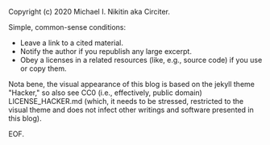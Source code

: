 Copyright (c) 2020 Michael I. Nikitin aka Circiter.

Simple, common-sense conditions:
- Leave a link to a cited material.
- Notify the author if you republish any large excerpt.
- Obey a licenses in a related resources (like, e.g., source code) if you use or copy them.

Nota bene, the visual appearance of this blog is based on the jekyll theme "Hacker,"
so also see CC0 (i.e., effectively, public domain) LICENSE_HACKER.md (which, it
needs to be stressed, restricted to the visual theme and does not infect
other writings and software presented in this blog).

EOF.
